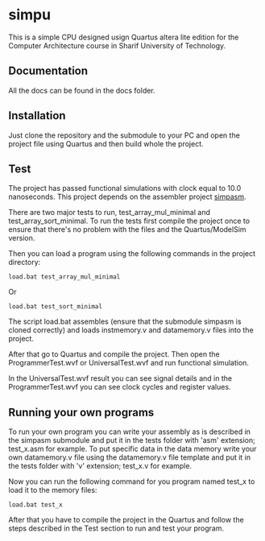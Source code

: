 # simpu
This is a simple CPU designed usign Quartus altera lite edition for the Computer Architecture course in Sharif University of Technology.

## Documentation
All the docs can be found in the docs folder.
 
## Installation
Just clone the repository and the submodule to your PC and open the project file using Quartus and then build whole the project.

## Test
The project has passed functional simulations with clock equal to 10.0 nanoseconds. This project depends on the assembler project [simpasm](https://github.com/altostratous/simpasm).

There are two major tests to run, test_array_mul_minimal and test_array_sort_minimal. To run the tests first compile the project once
to ensure that there's no problem with the files and the Quartus/ModelSim version. 

Then you can load a program using the following commands in the project directory: 

    load.bat test_array_mul_minimal
    
Or
    
    load.bat test_sort_minimal
    
The script load.bat assembles (ensure that the submodule simpasm is cloned correctly) and loads instmemory.v and datamemory.v files into the project. 
    
After that go to Quartus and compile the project. Then open the ProgrammerTest.wvf or UniversalTest.wvf and run functional simulation. 

In the UniversalTest.wvf result you can see signal details and in the ProgrammerTest.wvf you can see clock cycles and register values.

## Running your own programs
To run your own program you can write your assembly as is described in the simpasm submodule and put it in the tests folder with 'asm' extension; test_x.asm for example. To put specific data in the data memory write your own datamemory.v file using the datamemory.v file template and put it in the tests folder with 'v' extension; test_x.v for example. 

Now you can run the following command for you program named test_x to load it to the memory files:

    load.bat test_x
    
After that you have to compile the project in the Quartus and follow the steps described in the Test section to run and test your program. 
